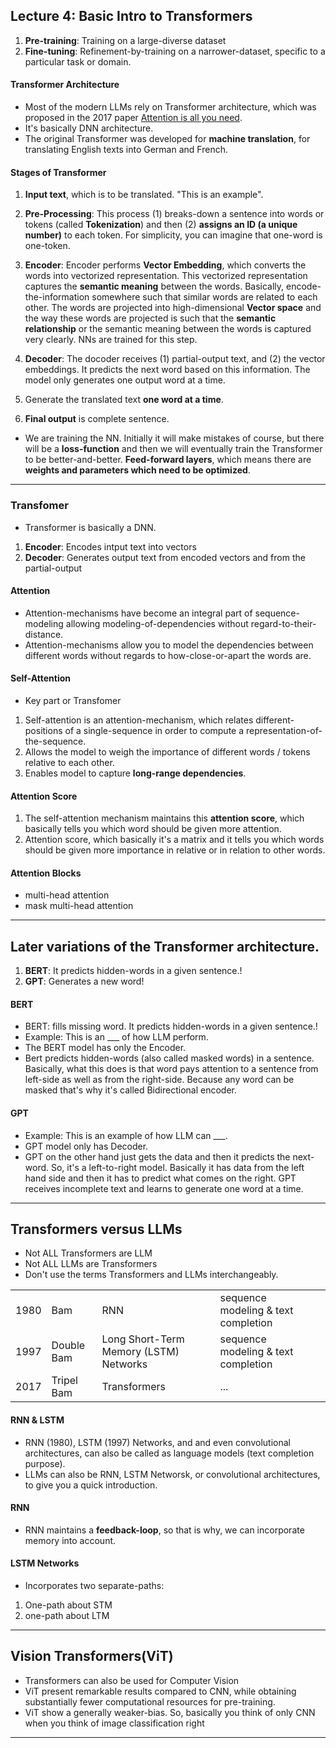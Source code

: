 ## Lecture 4: Basic Intro to Transformers
1. __Pre-training__: Training on a large-diverse dataset
2. __Fine-tuning__: Refinement-by-training on a narrower-dataset, specific to a particular task or domain.

#### Transformer Architecture
* Most of the modern LLMs rely on Transformer architecture, which was proposed in the 2017 paper [Attention is all you need](https://arxiv.org/abs/1706.03762).
* It's basically DNN architecture.
* The original Transformer was developed for __machine translation__, for translating English texts into German and French. 

#### Stages of Transformer
1. __Input text__, which is to be translated. "This is an example".

2. __Pre-Processing__: This process (1) breaks-down a sentence into words or tokens (called __Tokenization__) and then (2) __assigns an ID (a unique number)__ to each token. For simplicity, you can imagine that one-word is one-token.

3. __Encoder__: Encoder performs __Vector Embedding__, which converts the words into vectorized representation. This vectorized representation captures the __semantic meaning__ between the words. Basically, encode-the-information somewhere such that similar words are related to each other. The words are projected into high-dimensional __Vector space__ and the way these words are projected is such that the __semantic relationship__ or the semantic meaning between the words is captured very clearly. NNs are trained for this step.

4. __Decoder__: The docoder receives (1) partial-output text, and (2) the vector embeddings. It predicts the next word based on this information. The model only generates one output word at a time.

6. Generate the translated text __one word at a time__.

7. __Final output__ is complete sentence.

* We are training the NN. Initially it will make mistakes of course, but there will be a __loss-function__ and then we will eventually train the Transformer to be better-and-better. __Feed-forward layers__, which means there are __weights and parameters which need to be optimized__.

***

### Transfomer
* Transformer is basically a DNN.
1. __Encoder__: Encodes intput text into vectors
2. __Decoder__: Generates output text from encoded vectors and from the partial-output

#### Attention
* Attention-mechanisms have become an integral part of sequence-modeling allowing modeling-of-dependencies without regard-to-their-distance.
* Attention-mechanisms allow you to model the dependencies between different words without regards to how-close-or-apart the words are.

#### Self-Attention
* Key part or Transfomer
1. Self-attention is an attention-mechanism, which relates different-positions of a single-sequence in order to compute a representation-of-the-sequence.
2. Allows the model to weigh the importance of different words / tokens relative to each other.
3. Enables model to capture __long-range dependencies__.

#### Attention Score
1. The self-attention mechanism maintains this __attention score__, which basically tells you which word should be given more attention.
2. Attention score, which basically it's a matrix and it tells you which words should be given more importance in relative or in relation to other words.
  
#### Attention Blocks
* multi-head attention
* mask multi-head attention

***

## Later variations of the Transformer architecture.
1. __BERT__: It predicts hidden-words in a given sentence.!
2. __GPT__: Generates a new word!

#### BERT
* BERT: fills missing word. It predicts hidden-words in a given sentence.!
* Example: This is an ___ of how LLM perform.
* The BERT model has only the Encoder.
* Bert predicts hidden-words (also called masked words) in a sentence. Basically, what this does is that word pays attention to a sentence from left-side as well as from the right-side. Because any word can be masked that's why it's called Bidirectional encoder.

#### GPT
* Example: This is an example of how LLM can ___.
* GPT model only has Decoder.
* GPT on the other hand just gets the data and then it predicts the next-word. So, it's a left-to-right model. Basically it has data from the left hand side and then it has to predict what comes on the right. GPT receives incomplete text and learns to generate one word at a time.

***

## Transformers versus LLMs 
* Not ALL Transformers are LLM
* Not ALL LLMs are Transformers
* Don't use the terms Transformers and LLMs interchangeably.

||||||
|---|---|---|---|---|
|1980 | Bam        | RNN                                    | sequence modeling & text completion| 
|1997 | Double Bam | Long Short-Term Memory (LSTM) Networks | sequence modeling & text completion| 
|2017 | Tripel Bam | Transformers                           | ... |

#### RNN & LSTM
* RNN (1980), LSTM (1997) Networks, and and even convolutional architectures, can also be called as language models (text completion purpose).
* LLMs can also be RNN, LSTM Networsk, or convolutional architectures, to give you a quick introduction.

#### RNN
* RNN maintains a __feedback-loop__, so that is why, we can incorporate memory into account.

#### LSTM Networks
* Incorporates two separate-paths:
1. One-path about STM
2. one-path about LTM

***

## Vision Transformers(ViT)
* Transformers can also be used for Computer Vision
* ViT present remarkable results compared to CNN, while obtaining substantially fewer computational resources for pre-training.
*  ViT show a generally weaker-bias. So, basically you think of only CNN when you think of image classification right

***


